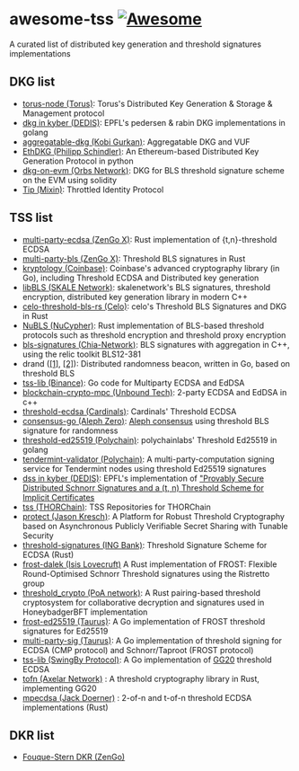 # awesome-tss [![Awesome](https://cdn.rawgit.com/sindresorhus/awesome/d7305f38d29fed78fa85652e3a63e154dd8e8829/media/badge.svg)](https://github.com/sindresorhus/awesome)
A curated list of distributed key generation and threshold signatures implementations


## DKG list
* [torus-node (Torus)](https://github.com/torusresearch/torus-node): Torus's Distributed Key Generation & Storage & Management protocol
* [dkg in kyber (DEDIS)](https://github.com/dedis/kyber/tree/master/share/dkg): EPFL's pedersen & rabin DKG implementations in golang
* [aggregatable-dkg (Kobi Gurkan)](https://github.com/kobigurk/aggregatable-dkg): Aggregatable DKG and VUF
* [EthDKG (Philipp Schindler)](https://github.com/PhilippSchindler/EthDKG): An Ethereum-based Distributed Key Generation Protocol in python
* [dkg-on-evm (Orbs Network)](https://github.com/orbs-network/dkg-on-evm): DKG for BLS threshold signature scheme on the EVM using solidity
* [Tip (Mixin)](https://github.com/MixinNetwork/tip): Throttled Identity Protocol

## TSS list
* [multi-party-ecdsa (ZenGo X)](https://github.com/ZenGo-X/multi-party-ecdsa): Rust implementation of {t,n}-threshold ECDSA 
* [multi-party-bls (ZenGo X)](https://github.com/ZenGo-X/multi-party-bls): Threshold BLS signatures in Rust
* [kryptology (Coinbase)](https://github.com/coinbase/kryptology): Coinbase's advanced cryptography library (in Go), including Threshold ECDSA and Distributed key generation 
* [libBLS (SKALE Network)](https://github.com/skalenetwork/libBLS): skalenetwork's BLS signatures, threshold encryption, distributed key generation library in modern C++
* [celo-threshold-bls-rs (Celo)](https://github.com/celo-org/celo-threshold-bls-rs): celo's Threshold BLS Signatures and DKG in Rust
* [NuBLS (NuCypher)](https://github.com/nucypher/NuBLS): Rust implementation of BLS-based threshold protocols such as threshold encryption and threshold proxy encryption
* [bls-signatures (Chia-Network)](https://github.com/Chia-Network/bls-signatures): BLS signatures with aggregation in C++, using the relic toolkit BLS12-381
* drand ([[1]](https://drand.love/docs/cryptography/), [[2]](https://github.com/drand/drand)): Distributed randomness beacon, written in Go, based on threshold BLS
* [tss-lib (Binance)](https://github.com/binance-chain/tss-lib): Go code for Multiparty ECDSA and EdDSA
* [blockchain-crypto-mpc (Unbound Tech)](https://github.com/unbound-tech/blockchain-crypto-mpc): 2-party ECDSA and EdDSA in c++
* [threshold-ecdsa (Cardinals)](https://gitlab.com/cardinals1/threshold-ecdsa): Cardinals' Threshold ECDSA
* [consensus-go (Aleph Zero)](https://gitlab.com/alephledger/consensus-go): [Aleph consensus](https://arxiv.org/pdf/1908.05156.pdf) using threshold BLS signature for randomness 
* [threshold-ed25519 (Polychain)](https://gitlab.com/polychainlabs/threshold-ed25519): polychainlabs' Threshold Ed25519 in golang
* [tendermint-validator (Polychain)](https://gitlab.com/polychainlabs/tendermint-validator): A multi-party-computation signing service for Tendermint nodes using threshold Ed25519 signatures
* [dss in kyber (DEDIS)](https://github.com/dedis/kyber/tree/master/sign/dss): EPFL's implementation of ["Provably Secure Distributed Schnorr Signatures and a (t, n) Threshold Scheme for Implicit Certificates](https://dl.acm.org/citation.cfm?id=678297)
* [tss (THORChain)](https://gitlab.com/thorchain/tss): TSS Repositories for THORChain
* [protect (Jason Kresch)](https://github.com/jasonkresch/protect): A Platform for Robust Threshold Cryptography based on Asynchronous Publicly Verifiable Secret Sharing with Tunable Security
* [threshold-signatures (ING Bank)](https://github.com/ing-bank/threshold-signatures): Threshold Signature Scheme for ECDSA (Rust)
* [frost-dalek (Isis Lovecruft)](https://github.com/isislovecruft/frost-dalek) A Rust implementation of FROST: Flexible Round-Optimised Schnorr Threshold signatures using the Ristretto group
* [threshold_crypto (PoA network)](https://github.com/poanetwork/threshold_crypto): A Rust pairing-based threshold cryptosystem for collaborative decryption and signatures used in HoneybadgerBFT implementation
* [frost-ed25519 (Taurus)](https://github.com/taurusgroup/frost-ed25519): A Go implementation of FROST threshold signatures for Ed25519
* [multi-party-sig (Taurus)](https://github.com/taurusgroup/multi-party-sig): A Go implementation of threshold signing for ECDSA (CMP protocol) and Schnorr/Taproot (FROST protocol)
* [tss-lib (SwingBy Protocol)](https://github.com/SwingbyProtocol/tss-lib): A Go implementation of [GG20](https://eprint.iacr.org/2020/540) threshold ECDSA
* [tofn (Axelar Network)](https://github.com/axelarnetwork/tofn) : A threshold cryptography library in Rust, implementing GG20
* [mpecdsa (Jack Doerner)](https://gitlab.com/neucrypt/mpecdsa) : 2-of-n and t-of-n threshold ECDSA implementations (Rust)

## DKR list
* [Fouque-Stern DKR (ZenGo)](https://github.com/ZenGo-X/fs-dkr)



